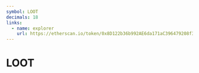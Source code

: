 ```yaml
---
symbol: LOOT
decimals: 18
links:
  - name: explorer
    url: https://etherscan.io/token/0x8D122b36b992AE6da171aC396479208f3B4174a5
---
```


# LOOT
